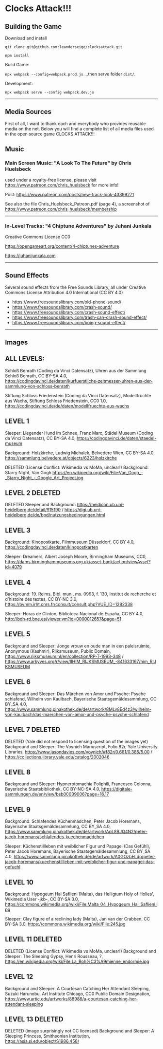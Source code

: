 # Clocks Attack!!!

## Building the Game

Download and install

```git clone git@github.com:leanderseige/clocksattack.git```

```npm install```

Build Game:

```npx webpack --config=webpack.prod.js``` ...then serve folder ```dist/```.

Development:

```npx webpack serve --config webpack.dev.js```

---

## Media Sources

First of all, I want to thank each and everybody who provides reusable media on the net. Below you will find a complete list of all media files used in the open source game CLOCKS ATTACK!!!

## Music

### Main Screen Music: "A Look To The Future" by **Chris Huelsbeck**
used under a royalty-free license, please visit https://www.patreon.com/chris_huelsbeck for more info!


Post: https://www.patreon.com/posts/new-track-look-43399271

See also the file Chris_Huelsbeck_Patreon.pdf (page 4), a screenshot of https://www.patreon.com/chris_huelsbeck/membership

---

### In-Level Tracks: "4 Chiptune Adventures" by Juhani Junkala
Creative Commons License CC0

https://opengameart.org/content/4-chiptunes-adventure

https://juhanijunkala.com

---

## Sound Effects
Several sound effects from the Free Sounds Library, all under Creative Commons License Attribution 4.0 International (CC BY 4.0)

* https://www.freesoundslibrary.com/old-phone-sound/
* https://www.freesoundslibrary.com/crash-sound/
* https://www.freesoundslibrary.com/crash-sound-effect/
* https://www.freesoundslibrary.com/trash-can-crash-sound-effect/
* https://www.freesoundslibrary.com/boing-sound-effect/

---

## Images

## ALL LEVELS:

Schloß Benrath (Coding da Vinci Datensatz), Uhren aus der Sammlung Schloß Benrath, CC BY-SA 4.0, https://codingdavinci.de/daten/kurfuerstliche-zeitmesser-uhren-aus-der-sammlung-von-schloss-benrath

Stiftung Schloss Friedenstein (Coding da Vinci Datensatz), Modellfrüchte aus Wachs, Stiftung Schloss Friedenstein, CC0 1.0, https://codingdavinci.de/de/daten/modellfruechte-aus-wachs

## LEVEL 1

Sleeper: Liegender Hund im Schnee, Franz Marc, Städel Museum (Coding da Vinci Datensatz), CC BY-SA 4.0, https://codingdavinci.de/daten/staedel-museum

Background: Holzkirche, Ludwig Michalek, Belvedere Wien, CC BY-SA 4.0, https://sammlung.belvedere.at/objects/6223/holzkirche

DELETED (License Conflict: Wikimedia vs MoMa, unclear!) Background: Starry Night, Van Gogh  https://en.wikipedia.org/wiki/File:Van_Gogh_-_Starry_Night_-_Google_Art_Project.jpg

## LEVEL 2 DELETED

DELETED Sleeper and Background: https://heidicon.ub.uni-heidelberg.de/detail/915190 / https://digi.ub.uni-heidelberg.de/de/bpd/nutzungsbedingungen.html

## LEVEL 3

Background: Kinopostkarte, Filmmuseum Düsseldorf, CC BY 4.0, https://codingdavinci.de/daten/kinopostkarten

Sleeper: Dreamers, Albert Joseph Moore, Birmingham Museums, CC0, https://dams.birminghammuseums.org.uk/asset-bank/action/viewAsset?id=4079

## LEVEL 4

Background: 19. Reims, Bibl. mun., ms. 0993, f. 130, Institut de recherche et d’histoire des textes, CC BY-NC 3.0, https://bvmm.irht.cnrs.fr/consult/consult.php?VUE_ID=1282338

Sleeper: Horas de Clinton, Biblioteca Nacional de España, CC BY 4.0, http://bdh-rd.bne.es/viewer.vm?id=0000012657&page=51

## LEVEL 5

Background and Sleeper: Jonge vrouw en oude man in een paleisruimte, Anonymous (Kashmir), Rijksmuseum, Public Domain, https://www.rijksmuseum.nl/en/collection/RP-T-1993-348 / https://www.arkyves.org/r/view/IIHIM_RIJKSMUSEUM_-841633167/him_RIJKSMUSEUM

## LEVEL 6

Background and Sleeper: Das Märchen von Amor und Psyche: Psyche schlafend, Wilhelm von Kaulbach, Bayerische Staatsgemäldesammlung, CC BY_SA 4.0, https://www.sammlung.pinakothek.de/de/artwork/8MLv8Ed4z3/wilhelm-von-kaulbach/das-maerchen-von-amor-und-psyche-psyche-schlafend

## LEVEL 7 DELETED

DELETED (Yale did not respond to licensing question of the images yet) Background and Sleeper: The Voynich Manuscript, Folio 82r, Yale University Libraries, https://www.jasondavies.com/voynich/#f82r/0.661/0.385/5.00 / https://collections.library.yale.edu/catalog/2002046

## LEVEL 8

Background and Sleeper: Hypnerotomachia Poliphili, Francesco Colonna, Bayerische Staatsbibliothek, CC BY-NC-SA 4.0, https://digitale-sammlungen.de/en/view/bsb00039006?page=16,17

## LEVEL 9

Background: Schlafendes Küchenmädchen, Peter Jacob Horemans, Bayerische Staatsgemäldesammlung, CC BY_SA 4.0, https://www.sammlung.pinakothek.de/de/artwork/ApL8BJQ4N2/peter-jacob-horemans/schlafendes-kuechenmaedchen

Sleeper: Küchenstillleben mit weiblicher Figur und Papagei (Das Gefühl), Peter Jacob Horemans, Bayerische Staatsgemäldesammlung, CC BY_SA 4.0, https://www.sammlung.pinakothek.de/de/artwork/A0GOzbELdp/peter-jacob-horemans/kuechenstillleben-mit-weiblicher-figur-und-papagei-das-gefuehl

## LEVEL 10

Background: Hypogeum Ħal Saflieni (Malta), das Heiligtum Holy of Holies', Wikimedia User -jkb-, CC BY-SA 3.0, https://commons.wikimedia.org/wiki/File:Malta_04_Hypogeum_Hal_Saflieni.jpg

Sleeper: Clay figure of a reclining lady (Malta), Jan van der Crabben, CC BY-SA 3.0, https://commons.wikimedia.org/wiki/File:245.jpg

## LEVEL 11 DELETED

DELETED (License Conflict: Wikimedia vs MoMa, unclear!) Background and Sleeper: The Sleeping Gypsy, Henri Rousseau, ?, https://en.wikipedia.org/wiki/File:La_Boh%C3%A9mienne_endormie.jpg

## LEVEL 12

Background and Sleeper: A Courtesan Catching Her Attendant Sleeping, Suzuki Harunobu, Art Institute Chicago, CC0 Public Domain Designation, https://www.artic.edu/artworks/88988/a-courtesan-catching-her-attendant-sleeping

## LEVEL 13 DELETED

DELETED (image surprisingly not CC licensed) Background and Sleeper: A Sleeping Princess, Smithsonian Institution, https://asia.si.edu/object/S1986.458/
